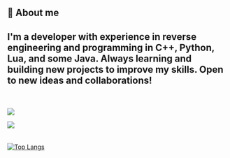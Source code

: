<h2>📌 About me </h2>

## I'm a developer with experience in reverse engineering and programming in C++, Python, Lua, and some Java. Always learning and building new projects to improve my skills. Open to new ideas and collaborations! 

<br>
<br>



<a href="mailto:gustavohpuhlmann@hotmail.com">
<img src="https://img.shields.io/badge/Gmail-D14836?style=for-the-badge&logo=gmail&logoColor=white">
</a>
<p> </p>
<a href="https://www.linkedin.com/in/gustavohpuhlmann/">
<img src="https://img.shields.io/badge/LinkedIn-0077B5?style=for-the-badge&logo=linkedin&logoColor=white">
</a>
<br>
<br>

<div style="width: 200px;">
  <br>
<a href="https://github.com/SeuPerfilAqui/github-readme-stats">
  <img src="https://github-readme-stats.vercel.app/api/top-langs/?username=gustavohenrip&langs_count=8&theme=dracula" alt="Top Langs" />
</a>
</div>
